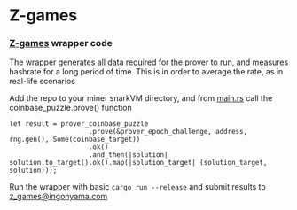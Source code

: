 # Z-games
### [Z-games](https://www.ingonyama.com/zgames-by-ingonyama) wrapper code

The wrapper generates all data required for the prover to run, and measures hashrate for a long period of time. This is in order to average the rate, as in real-life scenarios

Add the repo to your miner snarkVM directory, and from [main.rs](../prover/src/main.rs) call the coinbase_puzzle.prove() function

``` 
let result = prover_coinbase_puzzle
                    .prove(&prover_epoch_challenge, address, rng.gen(), Some(coinbase_target))
                    .ok()
                    .and_then(|solution| solution.to_target().ok().map(|solution_target| (solution_target, solution)));
```

Run the wrapper with basic `cargo run --release` and submit results to z_games@ingonyama.com

